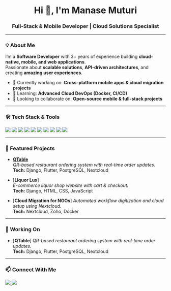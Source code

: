 <!-- Banner -->
<h1 align="center">Hi 👋, I'm Manase Muturi</h1>
<h3 align="center">Full-Stack & Mobile Developer | Cloud Solutions Specialist</h3>

---

### 💡 About Me
I’m a **Software Developer** with 3+ years of experience building **cloud-native, mobile, and web applications**.  
Passionate about **scalable solutions**, **API-driven architectures**, and creating **amazing user experiences**.

- 🔭 Currently working on: **Cross-platform mobile apps & cloud migration projects**
- 🌱 Learning: **Advanced Cloud DevOps (Docker, CI/CD)**
- 👯 Looking to collaborate on: **Open-source mobile & full-stack projects**


---

### 🛠 Tech Stack & Tools
<p>
<!-- Programming Languages -->
<img src="https://img.shields.io/badge/Dart-0175C2?style=for-the-badge&logo=dart&logoColor=white"/>
<img src="https://img.shields.io/badge/Kotlin-0095D5?style=for-the-badge&logo=kotlin&logoColor=white"/>
<img src="https://img.shields.io/badge/JavaScript-F7DF1E?style=for-the-badge&logo=javascript&logoColor=black"/>

<!-- Frameworks & Platforms -->
<img src="https://img.shields.io/badge/Flutter-02569B?style=for-the-badge&logo=flutter&logoColor=white"/>
<img src="https://img.shields.io/badge/Nextcloud-0082C9?style=for-the-badge&logo=nextcloud&logoColor=white"/>
<img src="https://img.shields.io/badge/Firebase-FFCA28?style=for-the-badge&logo=firebase&logoColor=black"/>
<img src="https://img.shields.io/badge/Supabase-3ECF8E?style=for-the-badge&logo=supabase&logoColor=white"/>

<!-- Tools -->
<img src="https://img.shields.io/badge/Docker-2496ED?style=for-the-badge&logo=docker&logoColor=white"/>
<img src="https://img.shields.io/badge/Git-F05032?style=for-the-badge&logo=git&logoColor=white"/>
<img src="https://img.shields.io/badge/CI/CD-4285F4?style=for-the-badge&logo=google-cloud&logoColor=white"/>
</p>

---

### 🚀 Featured Projects
- [**QTable**](https://github.com/yourusername/qtable)  
  *QR-based restaurant ordering system with real-time order updates.*  
  **Tech:** Django, Flutter, PostgreSQL, Nextcloud  

- [**Liquor Lux**]  
  *E-commerce liquor shop website with cart & checkout.*  
  **Tech:** Django, HTML, CSS, JavaScript  

- [**Cloud Migration for NGOs**]
  *Automated workflow digitization and cloud setup using Nextcloud.*  
  **Tech:** Nextcloud, Zoho, Docker  

---
### 🚀 Working On
- [**QTable**]
  *QR-based restaurant ordering system with real-time order updates.*  
  **Tech:** Django, Flutter, PostgreSQL, Nextcloud 
---

### 📫 Connect With Me
<p>
<a href="https://www.linkedin.com/in/manasemuturi" target="_blank">
<img src="https://img.shields.io/badge/LinkedIn-0077B5?style=for-the-badge&logo=linkedin&logoColor=white"/>
</a>
<a href="mailto:manasemuturinjeru@gmail.com">
<img src="https://img.shields.io/badge/Gmail-D14836?style=for-the-badge&logo=gmail&logoColor=white"/>
</a>

</p>




